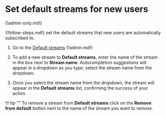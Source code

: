 # Set default streams for new users

{!admin-only.md!}

{!follow-steps.md!} set the default streams that new users are automatically
subscribed to.

1. Go to the [Default streams](/#organization/default-streams-list)
{!admin.md!}

2. To add a new stream to **Default streams**, enter the name of the stream in the
box next to **Stream name**.  Autocompletion suggestions will appear in a
dropdown as you type; select the stream name from the dropdown.

3. Once you select the stream name from the dropdown, the stream will appear in
the **Default streams** list, confirming the success of your action.

!!! tip ""
    To remove a stream from **Default streams** click on the **Remove from default**
    button next to the name of the stream you want to remove.
